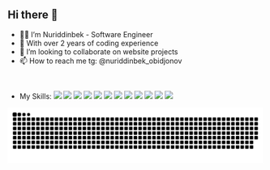 ## Hi there 👋

- 👨‍💻 I’m Nuriddinbek - Software Engineer
- 💼 With over 2 years of coding experience
- 💞️ I’m looking to collaborate on website projects
- 📫 How to reach me tg: @nuriddinbek_obidjonov

<br/>

- My Skills: 
<code><img src="https://www.nuriddinbek.uz/assets/logos/html5.svg" width="30px"/></code>
<code><img src="https://www.nuriddinbek.uz/assets/logos/css3.svg" width="30px"/></code>
<code><img src="https://www.nuriddinbek.uz/assets/logos/javascript.svg" width="35px"/></code>
<code><img src="https://www.nuriddinbek.uz/assets/logos/react.svg" width="35px"/></code>
<code><img src="https://www.nuriddinbek.uz/assets/logos/vitejs.svg" width="35px"/></code>
<code><img src="https://www.nuriddinbek.uz/assets/logos/trello.svg" width="35px"/></code>
<code><img src="https://www.nuriddinbek.uz/assets/logos/tailwindcss.svg" width="40px"/></code>
<code><img src="https://www.nuriddinbek.uz/assets/logos/threejs.svg" width="35px"/></code>
<code><img src="https://www.nuriddinbek.uz/assets/logos/git.svg" width="35px"/></code>
<code><img src="https://www.nuriddinbek.uz/assets/logos/github.svg" width="35px"/></code>
<code><img src="https://www.nuriddinbek.uz/assets/logos/nextjs.svg" width="40px"/></code>
<code><img src="https://www.nuriddinbek.uz/assets/logos/typescript.svg" width="40px"/></code>

![snake gif](https://github.com/nuriddinbek-obidjonov/nuriddinbek-obidjonov/blob/output/github-snake-dark.svg)
